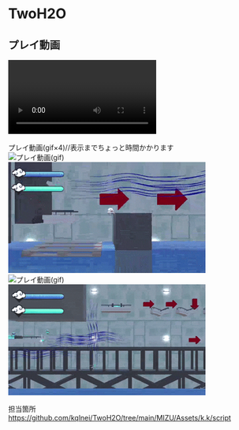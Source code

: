 # TwoH2O
 
## プレイ動画
![プレイ動画(mp4)//全編視聴7分40秒ダウンロード用](Demo/DemoMovie.mp4)

プレイ動画(gif×4)//表示までちょっと時間かかります  
![プレイ動画(gif)](Demo/DemoMovie.gif)
![プレイ動画(gif)](Demo/DemoMovie%20(1).gif)
![プレイ動画(gif)](Demo/DemoMovie%20(2).gif)
![プレイ動画(gif)](Demo/DemoMovie%20(3).gif)



担当箇所　https://github.com/kqlnei/TwoH2O/tree/main/MIZU/Assets/k.k/script
